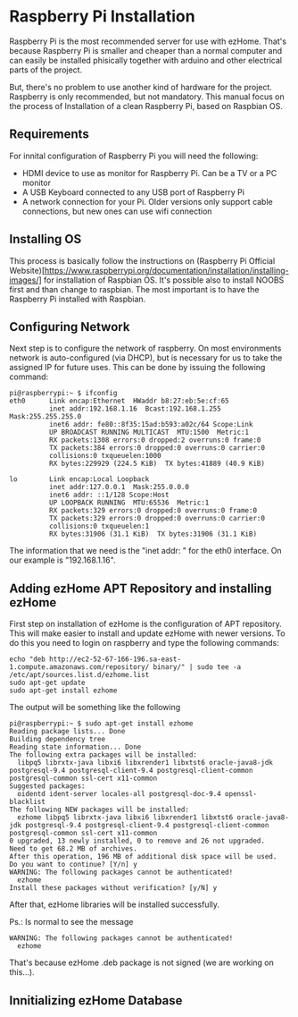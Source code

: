 # Raspberry Pi Installation
Raspberry Pi is the most recommended server for use with ezHome. That's because Raspberry Pi is smaller and cheaper than 
a normal computer and can easily be installed phisically together with arduino and other electrical parts of the project. 

But, there's no problem to use another kind of hardware for the project. Raspberry is only recommended, but not mandatory. 
This manual focus on the process of Installation of a clean Raspberry Pi, based on Raspbian OS. 

## Requirements
For innital configuration of Raspberry Pi you will need the following:
* HDMI device to use as monitor for Raspberry Pi. Can be a TV or a PC monitor
* A USB Keyboard connected to any USB port of Raspberry Pi
* A network connection for your Pi. Older versions only support cable connections, but new ones can use wifi connection 

## Installing OS
This process is basically follow the instructions on (Raspberry Pi Official Website)[https://www.raspberrypi.org/documentation/installation/installing-images/] 
for installation of Raspbian OS. It's possible also to install NOOBS first and than change to raspbian. The most important is to have
the Raspberry Pi installed with Raspbian.

## Configuring Network
Next step is to configure the network of raspberry. On most environments network is auto-configured (via DHCP), but is necessary
for us to take the assigned IP for future uses. This can be done by issuing the following command:

```
pi@raspberrypi:~ $ ifconfig
eth0      Link encap:Ethernet  HWaddr b8:27:eb:5e:cf:65  
          inet addr:192.168.1.16  Bcast:192.168.1.255  Mask:255.255.255.0
          inet6 addr: fe80::8f35:15ad:b593:a02c/64 Scope:Link
          UP BROADCAST RUNNING MULTICAST  MTU:1500  Metric:1
          RX packets:1308 errors:0 dropped:2 overruns:0 frame:0
          TX packets:384 errors:0 dropped:0 overruns:0 carrier:0
          collisions:0 txqueuelen:1000 
          RX bytes:229929 (224.5 KiB)  TX bytes:41889 (40.9 KiB)

lo        Link encap:Local Loopback  
          inet addr:127.0.0.1  Mask:255.0.0.0
          inet6 addr: ::1/128 Scope:Host
          UP LOOPBACK RUNNING  MTU:65536  Metric:1
          RX packets:329 errors:0 dropped:0 overruns:0 frame:0
          TX packets:329 errors:0 dropped:0 overruns:0 carrier:0
          collisions:0 txqueuelen:1 
          RX bytes:31906 (31.1 KiB)  TX bytes:31906 (31.1 KiB)

```

The information that we need is the "inet addr: " for the eth0 interface. On our example is "192.168.1.16".

## Adding ezHome APT Repository and installing ezHome
First step on installation of ezHome is the configuration of APT repository. This will make easier to install 
and update ezHome with newer versions. To do this you need to login on raspberry and type the following commands:
```
echo "deb http://ec2-52-67-166-196.sa-east-1.compute.amazonaws.com/repository/ binary/" | sudo tee -a /etc/apt/sources.list.d/ezhome.list
sudo apt-get update
sudo apt-get install ezhome 
```

The output will be something like the following

```
pi@raspberrypi:~ $ sudo apt-get install ezhome 
Reading package lists... Done
Building dependency tree       
Reading state information... Done
The following extra packages will be installed:
  libpq5 librxtx-java libxi6 libxrender1 libxtst6 oracle-java8-jdk postgresql-9.4 postgresql-client-9.4 postgresql-client-common postgresql-common ssl-cert x11-common
Suggested packages:
  oidentd ident-server locales-all postgresql-doc-9.4 openssl-blacklist
The following NEW packages will be installed:
  ezhome libpq5 librxtx-java libxi6 libxrender1 libxtst6 oracle-java8-jdk postgresql-9.4 postgresql-client-9.4 postgresql-client-common postgresql-common ssl-cert x11-common
0 upgraded, 13 newly installed, 0 to remove and 26 not upgraded.
Need to get 68.2 MB of archives.
After this operation, 196 MB of additional disk space will be used.
Do you want to continue? [Y/n] y
WARNING: The following packages cannot be authenticated!
  ezhome
Install these packages without verification? [y/N] y
```
After that, ezHome libraries will be installed successfully.

Ps.: Is normal to see the message

```
WARNING: The following packages cannot be authenticated!
  ezhome
```

That's because ezHome .deb package is not signed (we are working on this...). 

## Innitializing ezHome Database



